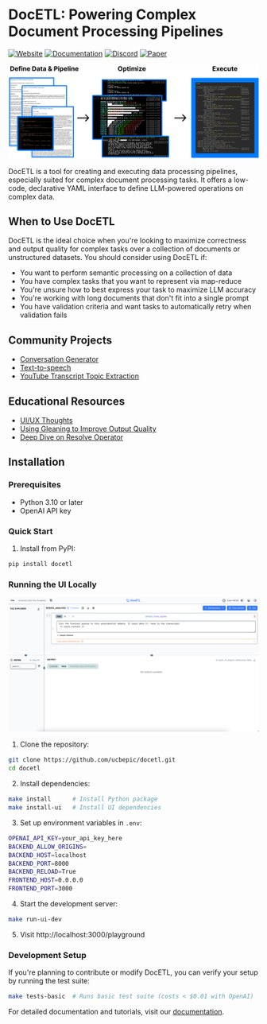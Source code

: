 # DocETL: Powering Complex Document Processing Pipelines

[![Website](https://img.shields.io/badge/Website-docetl.org-blue)](https://docetl.org)
[![Documentation](https://img.shields.io/badge/Documentation-docs-green)](https://ucbepic.github.io/docetl)
[![Discord](https://img.shields.io/discord/1285485891095236608?label=Discord&logo=discord)](https://discord.gg/fHp7B2X3xx)
[![Paper](https://img.shields.io/badge/Paper-arXiv-red)](https://arxiv.org/abs/2410.12189)

![DocETL Figure](docs/assets/readmefig.png)

DocETL is a tool for creating and executing data processing pipelines, especially suited for complex document processing tasks. It offers a low-code, declarative YAML interface to define LLM-powered operations on complex data.

## When to Use DocETL

DocETL is the ideal choice when you're looking to maximize correctness and output quality for complex tasks over a collection of documents or unstructured datasets. You should consider using DocETL if:

- You want to perform semantic processing on a collection of data
- You have complex tasks that you want to represent via map-reduce
- You're unsure how to best express your task to maximize LLM accuracy
- You're working with long documents that don't fit into a single prompt
- You have validation criteria and want tasks to automatically retry when validation fails

## Community Projects

- [Conversation Generator](https://github.com/PassionFruits-net/docetl-conversation)
- [Text-to-speech](https://github.com/PassionFruits-net/docetl-speaker)
- [YouTube Transcript Topic Extraction](https://github.com/rajib76/docetl_examples)

## Educational Resources

- [UI/UX Thoughts](https://x.com/sh_reya/status/1846235904664273201)
- [Using Gleaning to Improve Output Quality](https://x.com/sh_reya/status/1843354256335876262)
- [Deep Dive on Resolve Operator](https://x.com/sh_reya/status/1840796824636121288)

## Installation

### Prerequisites

- Python 3.10 or later
- OpenAI API key

### Quick Start

1. Install from PyPI:
```bash
pip install docetl
```

### Running the UI Locally

![Playground Screenshot](docs/assets/tutorial/playground-screenshot.png)

1. Clone the repository:
```bash
git clone https://github.com/ucbepic/docetl.git
cd docetl
```

2. Install dependencies:
```bash
make install      # Install Python package
make install-ui   # Install UI dependencies
```

3. Set up environment variables in `.env`:
```bash
OPENAI_API_KEY=your_api_key_here
BACKEND_ALLOW_ORIGINS=
BACKEND_HOST=localhost
BACKEND_PORT=8000
BACKEND_RELOAD=True
FRONTEND_HOST=0.0.0.0
FRONTEND_PORT=3000
```

4. Start the development server:
```bash
make run-ui-dev
```

5. Visit http://localhost:3000/playground

### Development Setup

If you're planning to contribute or modify DocETL, you can verify your setup by running the test suite:

```bash
make tests-basic  # Runs basic test suite (costs < $0.01 with OpenAI)
```

For detailed documentation and tutorials, visit our [documentation](https://ucbepic.github.io/docetl).
